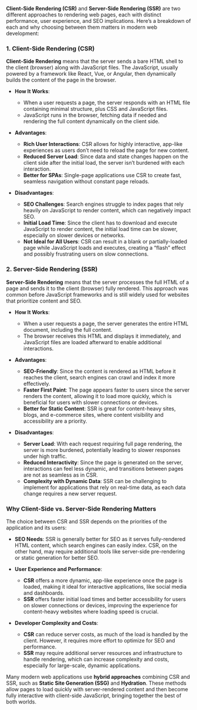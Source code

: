 **Client-Side Rendering (CSR)** and **Server-Side Rendering (SSR)** are two different approaches to rendering web pages, each with distinct performance, user experience, and SEO implications. Here’s a breakdown of each and why choosing between them matters in modern web development:

### 1. Client-Side Rendering (CSR)

**Client-Side Rendering** means that the server sends a bare HTML shell to the client (browser) along with JavaScript files. The JavaScript, usually powered by a framework like React, Vue, or Angular, then dynamically builds the content of the page in the browser.

- **How It Works**:
  - When a user requests a page, the server responds with an HTML file containing minimal structure, plus CSS and JavaScript files.
  - JavaScript runs in the browser, fetching data if needed and rendering the full content dynamically on the client side.

- **Advantages**:
  - **Rich User Interactions**: CSR allows for highly interactive, app-like experiences as users don’t need to reload the page for new content.
  - **Reduced Server Load**: Since data and state changes happen on the client side after the initial load, the server isn’t burdened with each interaction.
  - **Better for SPAs**: Single-page applications use CSR to create fast, seamless navigation without constant page reloads.

- **Disadvantages**:
  - **SEO Challenges**: Search engines struggle to index pages that rely heavily on JavaScript to render content, which can negatively impact SEO.
  - **Initial Load Time**: Since the client has to download and execute JavaScript to render content, the initial load time can be slower, especially on slower devices or networks.
  - **Not Ideal for All Users**: CSR can result in a blank or partially-loaded page while JavaScript loads and executes, creating a “flash” effect and possibly frustrating users on slow connections.

### 2. Server-Side Rendering (SSR)

**Server-Side Rendering** means that the server processes the full HTML of a page and sends it to the client (browser) fully rendered. This approach was common before JavaScript frameworks and is still widely used for websites that prioritize content and SEO.

- **How It Works**:
  - When a user requests a page, the server generates the entire HTML document, including the full content.
  - The browser receives this HTML and displays it immediately, and JavaScript files are loaded afterward to enable additional interactions.

- **Advantages**:
  - **SEO-Friendly**: Since the content is rendered as HTML before it reaches the client, search engines can crawl and index it more effectively.
  - **Faster First Paint**: The page appears faster to users since the server renders the content, allowing it to load more quickly, which is beneficial for users with slower connections or devices.
  - **Better for Static Content**: SSR is great for content-heavy sites, blogs, and e-commerce sites, where content visibility and accessibility are a priority.

- **Disadvantages**:
  - **Server Load**: With each request requiring full page rendering, the server is more burdened, potentially leading to slower responses under high traffic.
  - **Reduced Interactivity**: Since the page is generated on the server, interactions can feel less dynamic, and transitions between pages are not as seamless as in CSR.
  - **Complexity with Dynamic Data**: SSR can be challenging to implement for applications that rely on real-time data, as each data change requires a new server request.

### Why Client-Side vs. Server-Side Rendering Matters

The choice between CSR and SSR depends on the priorities of the application and its users:

- **SEO Needs**: SSR is generally better for SEO as it serves fully-rendered HTML content, which search engines can easily index. CSR, on the other hand, may require additional tools like server-side pre-rendering or static generation for better SEO.
  
- **User Experience and Performance**:
  - **CSR** offers a more dynamic, app-like experience once the page is loaded, making it ideal for interactive applications, like social media and dashboards.
  - **SSR** offers faster initial load times and better accessibility for users on slower connections or devices, improving the experience for content-heavy websites where loading speed is crucial.

- **Developer Complexity and Costs**:
  - **CSR** can reduce server costs, as much of the load is handled by the client. However, it requires more effort to optimize for SEO and performance.
  - **SSR** may require additional server resources and infrastructure to handle rendering, which can increase complexity and costs, especially for large-scale, dynamic applications.

Many modern web applications use **hybrid approaches** combining CSR and SSR, such as **Static Site Generation (SSG)** and **Hydration**. These methods allow pages to load quickly with server-rendered content and then become fully interactive with client-side JavaScript, bringing together the best of both worlds.
